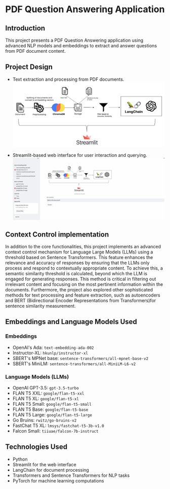 # PDF Question Answering Application

## Introduction
This project presents a PDF Question Answering application using advanced NLP models and embeddings to extract and answer questions from PDF document content.

## Project Design 
- Text extraction and processing from PDF documents.
![Project Design](img/architecture.png)

- Streamlit-based web interface for user interaction and querying.
![Streamlit UI](img/streamlit_ui.png)

## Context Control implementation
In addition to the core functionalities, this project implements an advanced context control mechanism for Language Large Models (LLMs) using a threshold based on Sentence Transformers. This feature enhances the relevance and accuracy of responses by ensuring that the LLMs only process and respond to contextually appropriate content. To achieve this, a semantic similarity threshold is calculated, beyond which the LLM is engaged for generating responses. This method is critical in filtering out irrelevant content and focusing on the most pertinent information within the documents. Furthermore, the project also explored other sophisticated methods for text processing and feature extraction, such as autoencoders and BERT (Bidirectional Encoder Representations from Transformers)for sentence similarity measurement. 

## Embeddings and Language Models Used

### Embeddings
- OpenAI's Ada: `text-embedding-ada-002`
- Instructor-XL: `hkunlp/instructor-xl`
- SBERT's MPNet base: `sentence-transformers/all-mpnet-base-v2`
- SBERT's MiniLM: `sentence-transformers/all-MiniLM-L6-v2`

### Language Models (LLMs)
- OpenAI GPT-3.5: `gpt-3.5-turbo`
- FLAN T5 XXL: `google/flan-t5-xxl`
- FLAN T5 XL: `google/flan-t5-xl`
- FLAN T5 Small: `google/flan-t5-small`
- FLAN T5 Base: `google/flan-t5-base`
- FLAN T5 Large: `google/flan-t5-large`
- Go Bruins: `rwitz/go-bruins-v2`
- FastChat T5 XL: `lmsys/fastchat-t5-3b-v1.0`
- Falcon Small: `tiiuae/falcon-7b-instruct`

## Technologies Used
- Python
- Streamlit for the web interface
- LangChain for document processing
- Transformers and Sentence Transformers for NLP tasks
- PyTorch for machine learning computations
